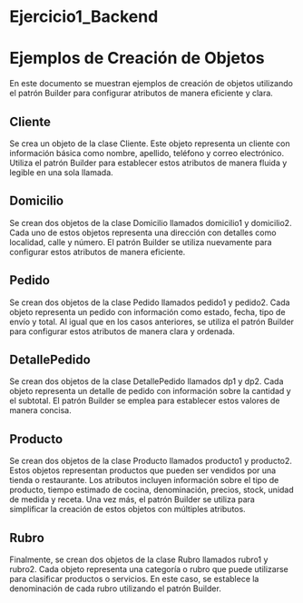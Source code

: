 # Ejercicio1_Backend
# Ejemplos de Creación de Objetos
En este documento se muestran ejemplos de creación de objetos utilizando el patrón Builder para configurar atributos de manera eficiente y clara.

## Cliente
Se crea un objeto de la clase Cliente. Este objeto representa un cliente con información básica como nombre, apellido, teléfono y correo electrónico. Utiliza el patrón Builder para establecer estos atributos de manera fluida y legible en una sola llamada.

## Domicilio
Se crean dos objetos de la clase Domicilio llamados domicilio1 y domicilio2. Cada uno de estos objetos representa una dirección con detalles como localidad, calle y número. El patrón Builder se utiliza nuevamente para configurar estos atributos de manera eficiente.

## Pedido
Se crean dos objetos de la clase Pedido llamados pedido1 y pedido2. Cada objeto representa un pedido con información como estado, fecha, tipo de envío y total. Al igual que en los casos anteriores, se utiliza el patrón Builder para configurar estos atributos de manera clara y ordenada.

## DetallePedido
Se crean dos objetos de la clase DetallePedido llamados dp1 y dp2. Cada objeto representa un detalle de pedido con información sobre la cantidad y el subtotal. El patrón Builder se emplea para establecer estos valores de manera concisa.

## Producto
Se crean dos objetos de la clase Producto llamados producto1 y producto2. Estos objetos representan productos que pueden ser vendidos por una tienda o restaurante. Los atributos incluyen información sobre el tipo de producto, tiempo estimado de cocina, denominación, precios, stock, unidad de medida y receta. Una vez más, el patrón Builder se utiliza para simplificar la creación de estos objetos con múltiples atributos.

## Rubro
Finalmente, se crean dos objetos de la clase Rubro llamados rubro1 y rubro2. Cada objeto representa una categoría o rubro que puede utilizarse para clasificar productos o servicios. En este caso, se establece la denominación de cada rubro utilizando el patrón Builder.
